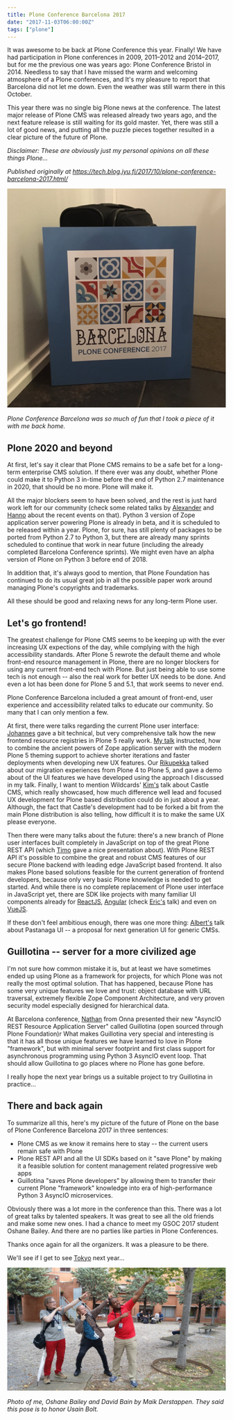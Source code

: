 ```yaml
---
title: Plone Conference Barcelona 2017
date: "2017-11-03T06:00:00Z"
tags: ["plone"]
---
```


It was awesome to be back at Plone Conference this year. Finally! We
have had participation in Plone conferences in 2009, 2011–2012 and
2014–2017, but for me the previous one was years ago: Plone Conference
Bristol in 2014. Needless to say that I have missed the warm and
welcoming atmosphere of a Plone conferences, and It\'s my pleasure to
report that Barcelona did not let me down. Even the weather was still
warm there in this October.

This year there was no single big Plone news at the conference. The
latest major release of Plone CMS was released already two years ago,
and the next feature release is still waiting for its gold master. Yet,
there was still a lot of good news, and putting all the puzzle pieces
together resulted in a clear picture of the future of Plone.

*Disclaimer: These are obviously just my personal opinions on all these
things Plone\...*

*Published originally at
<https://tech.blog.jyu.fi/2017/10/plone-conference-barcelona-2017.html/>*

![image](DMsDO13WsAAh3zG.jpg)

*Plone Conference Barcelona was so much of fun that I took a piece of it
with me back home.*

Plone 2020 and beyond
---------------------

At first, let\'s say it clear that Plone CMS remains to be a safe bet
for a long-term enterprise CMS solution. If there ever was any doubt,
whether Plone could make it to Python 3 in-time before the end of Python
2.7 maintenance in 2020, that should be no more. Plone will make it.

All the major blockers seem to have been solved, and the rest is just
hard work left for our community (check some related talks by
[Alexander](https://2017.ploneconf.org/talks/doing-the-impossible) and
[Hanno](https://2017.ploneconf.org/talks/zope-on-python-3) about the recent events on that). Python 3 version of Zope
application server powering Plone is already in beta, and it is
scheduled to be released within a year. Plone, for sure, has still
plenty of packages to be ported from Python 2.7 to Python 3, but there
are already many sprints scheduled to continue that work in near future
(including the already completed Barcelona Conference sprints). We might
even have an alpha version of Plone on Python 3 before end of 2018.

In addition that, it\'s always good to mention, that Plone Foundation
has continued to do its usual great job in all the possible paper work
around managing Plone\'s copyrights and trademarks.

All these should be good and relaxing news for any long-term Plone user.

Let\'s go frontend!
-------------------

The greatest challenge for Plone CMS seems to be keeping up with the
ever increasing UX expections of the day, while complying with the high
accessibility standards. After Plone 5 rewrote the default theme and
whole front-end resource management in Plone, there are no longer
blockers for using any current front-end tech with Plone. But just being
able to use some tech is not enough -- also the real work for better UX
needs to be done. And even a lot has been done for Plone 5 and 5.1, that
work seems to never end.

Plone Conference Barcelona included a great amount of front-end, user
experience and accessibility related talks to educate our community. So
many that I can only mention a few.

At first, there were talks regarding the current Plone user interface:
[Johannes](https://2017.ploneconf.org/talks/resource-registry-demystified) gave a bit technical, but very comprehensive talk how the new
frontend resource registries in Plone 5 really work. [My
talk](http://datakurre.pandala.org/2017/10/building-instant-features-with-advanced.html) instructed, how to combine the ancient powers of Zope
application server with the modern Plone 5 theming support to achieve
shorter iterations and faster deployments when developing new UX
features. Our
[Rikupekka](https://2017.ploneconf.org/talks/beyond-infinity-with-plone-5-are-we-there-yet) talked about our migration experiences from Plone 4 to Plone
5, and gave a demo about of the UI features we have developed using the
approach I discussed in my talk. Finally, I want to mention Wildcards\'
[Kim\'s](https://2017.ploneconf.org/talks/our-castles-strength) talk about Castle CMS, which really showcased, how much
difference well lead and focused UX development for Plone based
distribution could do in just about a year. Although, the fact that
Castle\'s development had to be forked a bit from the main Plone
distribution is also telling, how difficult it is to make the same UX
please everyone.

Then there were many talks about the future: there\'s a new branch of
Plone user interfaces built completely in JavaScript on top of the great
Plone REST API (which
[Timo](https://2017.ploneconf.org/talks/building-bridges-the-headless-future-of-plone) gave a nice presentation about). With Plone REST API it\'s
possible to combine the great and robust CMS features of our secure
Plone backend with leading edge JavaScript based frontend. It also makes
Plone based solutions feasible for the current generation of frontend
developers, because only very basic Plone knowledge is needed to get
started. And while there is no complete replacement of Plone user
interface in JavaScript yet, there are SDK like projects with many
familiar UI components already for
[ReactJS](https://www.npmjs.com/package/@plone%2Fplone-react),
[Angular](https://www.npmjs.com/package/@plone/restapi-angular) (check
[Eric\'s](https://2017.ploneconf.org/talks/this-is-2017-lets-go-frontend) talk) and even on
[VueJS](https://github.com/bierik/plone-vuejs).

If these don\'t feel ambitious enough, there was one more thing:
[Albert\'s](https://2017.ploneconf.org/talks/pastanaga-ui-resistance-is-futile) talk about Pastanaga UI -- a proposal for next generation UI
for generic CMSs.

Guillotina -- server for a more civilized age
---------------------------------------------

I\'m not sure how common mistake it is, but at least we have sometimes
ended up using Plone as a framework for projects, for which Plone was
not really the most optimal solution. That has happened, because Plone
has some very unique features we love and trust: object database with
URL traversal, extremely flexible Zope Component Architecture, and very
proven security model especially designed for hierarchical data.

At Barcelona conference,
[Nathan](https://2017.ploneconf.org/talks/guillotina-the-asyncio-rest-resource-api) from Onna presented their new "AsyncIO REST Resource
Application Server" called Guillotina (open sourced through Plone
Foundation)r What makes Guillotina very special and interesting is that
it has all those unique features we have learned to love in Plone
"framework", but with minimal server footprint and first class support
for asynchronous programming using Python 3 AsyncIO event loop. That
should allow Guillotina to go places where no Plone has gone before.

I really hope the next year brings us a suitable project to try
Guillotina in practice\...

There and back again
--------------------

To summarize all this, here\'s my picture of the future of Plone on the
base of Plone Conference Barcelona 2017 in three sentences:

-   Plone CMS as we know it remains here to stay -- the current users
    remain safe with Plone
-   Plone REST API and all the UI SDKs based on it "save Plone" by
    making it a feasible solution for content management related
    progressive web apps
-   Guillotina "saves Plone developers" by allowing them to transfer
    their current Plone "framework" knowledge into era of
    high-performance Python 3 AsyncIO microservices.

Obviously there was a lot more in the conference than this. There was a
lot of great talks by talented speakers. It was great to see all the old
friends and make some new ones. I had a chance to meet my GSOC 2017
student Oshane Bailey. And there are no parties like parties in Plone
Conferences.

Thanks once again for all the organizers. It was a pleasure to be there.

We\'ll see if I get to see
[Tokyo](https://plone.org/news/2017/plone-conference-2018-will-be-in-tokyo-japan) next year\...

![image](DMlL1SzWsAM9mfO.jpg)

*Photo of me, Oshane Bailey and David Bain by Maik Derstappen. They said
this pose is to honor Usain Bolt.*
